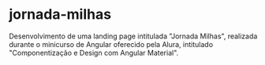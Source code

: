 # jornada-milhas
Desenvolvimento de uma landing page intitulada "Jornada Milhas", realizada durante o minicurso de Angular oferecido pela Alura, intitulado "Componentização e Design com Angular Material".
